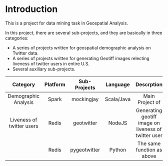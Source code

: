 # Introduction

This is a project for data mining task in Geospatial Analysis. 

In this project, there are several sub-projects, and they are basically in three 
categories:

* A series of projects written for geospatial demographic analysis on Twitter data.
* A series of projects written for generating Geotiff images relecting liveness of twitter users in entire U.S.
* Several auxiliary sub-projects.

|        Category             |Platform|    Sub-Projects  |    Language    |                    Descrption                             |   Output   |
|:---------------------------:|:------:|:----------------:|:--------------:|:---------------------------------------------------------:|:----------:|
|   Demographic Analysis      | Spark  |     mockingjay   |   Scala/Java   |  Main Project of                                          |     CSV    |
|  Liveness of twitter users  | Redis  |     geotwitter   |   NodeJS       |  Generating geotiff image on liveness of twitter user     |   Geotiff  |
|                             | Redis  |    pygeotwitter  |   Python       |  The same function as above                               |   Geotiff  |